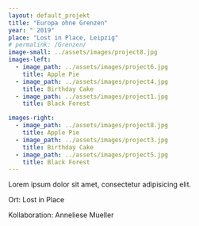 ```yaml
---
layout: default_projekt
title: "Europa ohne Grenzen"
year: " 2019"
place: "Lost in Place, Leipzig"
# permalink: /Grenzen/
image-small: ../assets/images/project8.jpg
images-left:
  - image_path: ../assets/images/project6.jpg
    title: Apple Pie
  - image_path: ../assets/images/project4.jpg
    title: Birthday Cake
  - image_path: ../assets/images/project1.jpg
    title: Black Forest

images-right:
  - image_path: ../assets/images/project8.jpg
    title: Apple Pie
  - image_path: ../assets/images/project3.jpg
    title: Birthday Cake
  - image_path: ../assets/images/project5.jpg
    title: Black Forest
---
```


Lorem ipsum dolor sit amet, consectetur adipisicing elit.


Ort: Lost in Place

Kollaboration: Anneliese Mueller
